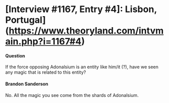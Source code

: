 # [Interview #1167, Entry #4]: Lisbon, Portugal](https://www.theoryland.com/intvmain.php?i=1167#4)

#### Question

If the force opposing Adonalsium is an entity like him/it (?), have we seen any magic that is related to this entity?

#### Brandon Sanderson

No. All the magic you see come from the shards of Adonalsium.


